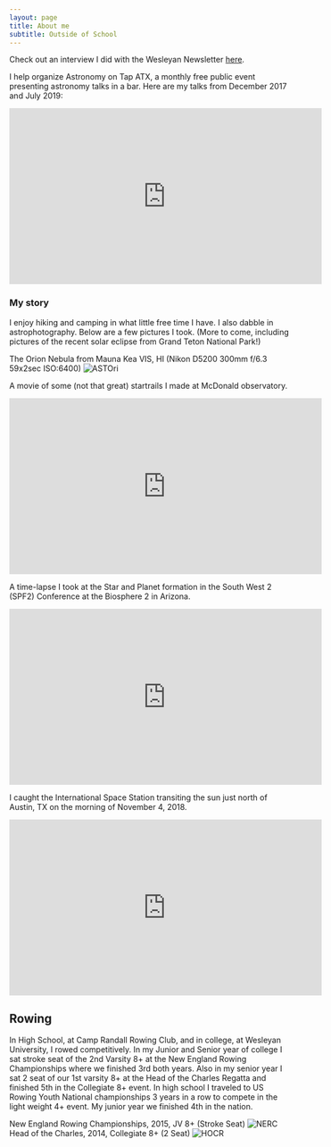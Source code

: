 ```yaml
---
layout: page
title: About me
subtitle: Outside of School
---
```


Check out an interview I did with the Wesleyan Newsletter [here](http://newsletter.blogs.wesleyan.edu/2015/05/19/samfactor/).

I help organize Astronomy on Tap ATX, a monthly free public event presenting astronomy talks in a bar. Here are my talks from December 2017 and July 2019:

<iframe width="560" height="315" src="https://www.youtube.com/embed/ufrcnPitL6A" frameborder="0" allow="encrypted-media" allowfullscreen></iframe>

### My story

I enjoy hiking and camping in what little free time I have. I also dabble in astrophotography. Below are a few pictures I took. (More to come, including pictures of the recent solar eclipse from Grand Teton National Park!)

The Orion Nebula from Mauna Kea VIS, HI (Nikon D5200 300mm f/6.3 59x2sec ISO:6400)
![ASTOri](../assets/img/Stack.jpg "The Orion Nebula")

A movie of some (not that great) startrails I made at McDonald observatory.
<iframe width="560" height="315" src="https://www.youtube.com/embed/bkblBwqDpl8" frameborder="0" allowfullscreen></iframe>

A time-lapse I took at the Star and Planet formation in the South West 2 (SPF2) Conference at the Biosphere 2 in Arizona. 
<iframe width="560" height="315" src="https://www.youtube.com/embed/nysr5P2TP5k?rel=0" frameborder="0" allow="autoplay; encrypted-media" allowfullscreen></iframe>

I caught the International Space Station transiting the sun just north of Austin, TX on the morning of November 4, 2018.
<iframe width="560" height="315" src="https://www.youtube.com/embed/aX6UcuRWHxI" frameborder="0" allow="accelerometer; autoplay; encrypted-media; gyroscope; picture-in-picture" allowfullscreen></iframe>

## Rowing

In High School, at Camp Randall Rowing Club, and in college, at Wesleyan University, I rowed competitively. In my Junior and Senior year of college I sat stroke seat of the 2nd Varsity 8+ at the New England Rowing Championships where we finished 3rd both years. Also in my senior year I sat 2 seat of our 1st varsity 8+ at the Head of the Charles Regatta and finished 5th in the Collegiate 8+ event. In high school I traveled to US Rowing Youth National championships 3 years in a row to compete in the light weight 4+ event. My junior year we finished 4th in the nation. 

New England Rowing Championships, 2015, JV 8+ (Stroke Seat)
![NERC](../assets/img/NERC.jpg "New England Rowing Championships 2015 JV 8+")
Head of the Charles, 2014, Collegiate 8+ (2 Seat)
![HOCR](../assets/img/HOCR.png "Head of the Charles 2014 Collegiate 8+")
